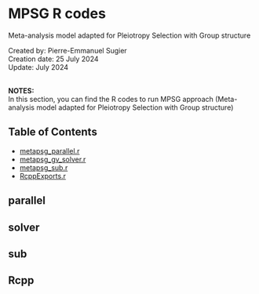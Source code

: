 # MPSG R codes
Meta-analysis model adapted for Pleiotropy Selection with Group structure

Created by: Pierre-Emmanuel Sugier<br>
Creation date: 25 July 2024<br>
Update: July 2024<br>
<br>

**NOTES:**
<br>
In this section, you can find the R codes to run MPSG approach (Meta-analysis model adapted for Pleiotropy Selection with Group structure)

## Table of Contents
- [metapsg_parallel.r](#parallel)
- [metapsg_gv_solver.r](#solver)
- [metapsg_sub.r](#sub)
- [RcppExports.r](#Rcpp)

## parallel

## solver

## sub

## Rcpp


